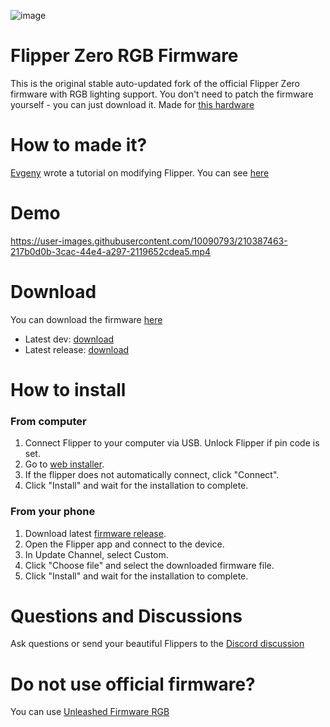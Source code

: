 ![image](https://user-images.githubusercontent.com/10090793/210385472-a2f912d3-3977-4220-9ee2-85f952b01a90.png)

# Flipper Zero RGB Firmware
This is the original stable auto-updated fork of the official Flipper Zero firmware with RGB lighting support. You don't need to patch the firmware yourself - you can just download it. Made for [this hardware](https://github.com/hitriy/fliipper-rgb-hardware)

# How to made it?
[Evgeny](https://github.com/hitriy) wrote a tutorial on modifying Flipper. You can see [here](https://telegra.ph/Flipper-Zero-RGB-backlight-guide-12-26)

# Demo
https://user-images.githubusercontent.com/10090793/210387463-217b0d0b-3cac-44e4-a297-2119652cdea5.mp4

# Download
You can download the firmware [here](https://cloud.quenon.ru/index.php/s/cThZsaSw7llCYrG?path=%2Fofw)
- Latest dev: [download](https://cloud.quenon.ru/index.php/s/cThZsaSw7llCYrG/download?path=%2Fofw&files=flipper-z-f7-update-RGB-release-latest.tgz)
- Latest release: [download](https://cloud.quenon.ru/index.php/s/cThZsaSw7llCYrG/download?path=%2Fofw&files=flipper-z-f7-update-RGB-release-latest.tgz)

# How to install
### From computer
1) Connect Flipper to your computer via USB. Unlock Flipper if pin code is set.
2) Go to [web installer](https://lab.flipper.net/?url=https://cloud.quenon.ru/RGB-FW/ofw/flipper-z-f7-update-RGB-release-latest.tgz&channel=RGB&version=OWF-RGB-latest).
3) If the flipper does not automatically connect, click "Connect".
4) Click "Install" and wait for the installation to complete.

### From your phone
1) Download latest [firmware release](https://cloud.quenon.ru/index.php/s/cThZsaSw7llCYrG/download?path=%2Fofw&files=flipper-z-f7-update-RGB-release-latest.tgz).
2) Open the Flipper app and connect to the device.
3) In Update Channel, select Custom.
4) Click "Choose file" and select the downloaded firmware file.
5) Click "Install" and wait for the installation to complete.

# Questions and Discussions
Ask questions or send your beautiful Flippers to the [Discord discussion](https://discord.com/channels/740930220399525928/1057130674500419624)
# Do not use official firmware?
You can use [Unleashed Firmware RGB](https://github.com/quen0n/unleashed-firmware-rgb)
